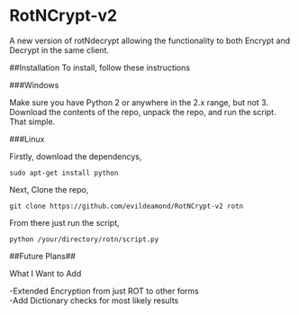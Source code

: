 # RotNCrypt-v2
A new version of rotNdecrypt allowing the functionality to both Encrypt and Decrypt in the same client.

##Installation
To install, follow these instructions

###Windows

Make sure you have Python 2 or anywhere in the 2.x range, but not 3.
Download the contents of the repo, unpack the repo, and run the script.
That simple.

###Linux


Firstly, download the dependencys,  

	sudo apt-get install python

Next, Clone the repo,  
  
	git clone https://github.com/evildeamond/RotNCrypt-v2 rotn
  
From there just run the script,  
  
	python /your/directory/rotn/script.py
  

##Future Plans##

What I Want to Add  
  
-Extended Encryption from just ROT to other forms  
-Add Dictionary checks for most likely results
